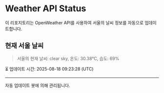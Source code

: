 
# Weather API Status

이 리포지토리는 OpenWeather API를 사용하여 서울의 날씨 정보를 자동으로 업데이트합니다.

## 현재 서울 날씨
> 서울의 현재 날씨: clear sky, 온도: 30.38°C, 습도: 69%

⏳ 업데이트 시간: 2025-08-18 09:23:28 (UTC)

---
자동 업데이트 봇에 의해 관리됩니다.
